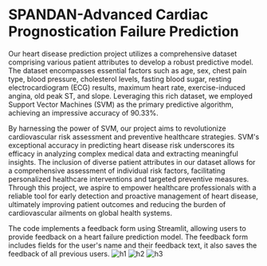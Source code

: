 # SPANDAN-Advanced Cardiac Prognostication Failure Prediction

Our heart disease prediction project utilizes a comprehensive dataset comprising various patient attributes to develop a robust predictive model. The dataset encompasses essential factors such as age, sex, chest pain type, blood pressure, cholesterol levels, fasting blood sugar, resting electrocardiogram (ECG) results, maximum heart rate, exercise-induced angina, old peak ST, and slope. Leveraging this rich dataset, we employed Support Vector Machines (SVM) as the primary predictive algorithm, achieving an impressive accuracy of 90.33%. 

By harnessing the power of SVM, our project aims to revolutionize cardiovascular risk assessment and preventive healthcare strategies. SVM's exceptional accuracy in predicting heart disease risk underscores its efficacy in analyzing complex medical data and extracting meaningful insights. The inclusion of diverse patient attributes in our dataset allows for a comprehensive assessment of individual risk factors, facilitating personalized healthcare interventions and targeted preventive measures. Through this project, we aspire to empower healthcare professionals with a reliable tool for early detection and proactive management of heart disease, ultimately improving patient outcomes and reducing the burden of cardiovascular ailments on global health systems.

The code implements a feedback form using Streamlit, allowing users to provide feedback on a heart failure prediction model. The feedback form includes fields for the user's name and their feedback text, it also saves the feedback of all previous users.
![h1](https://github.com/anuja2120/SPANDAN-Advanced-Cardiac-Prognostication-Failure-Prediction/assets/137266229/c7b71cb9-06d5-40f7-b3d9-33034c000d88)
![h2](https://github.com/anuja2120/SPANDAN-Advanced-Cardiac-Prognostication-Failure-Prediction/assets/137266229/38a5dc24-c8f1-40b2-b7e6-6dfd5a1a6da7)
![h3](https://github.com/anuja2120/SPANDAN-Advanced-Cardiac-Prognostication-Failure-Prediction/assets/137266229/b173d9df-1b9f-472a-bcb8-a941b1a08c13)
